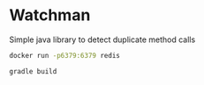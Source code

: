 # Watchman
Simple java library to detect duplicate method calls

``` bash
docker run -p6379:6379 redis

gradle build
```